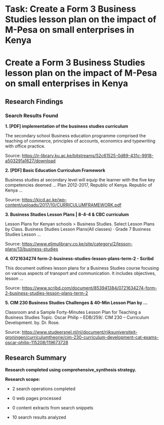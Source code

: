 # Task: Create a Form 3 Business Studies lesson plan on the impact of M-Pesa on small enterprises in Kenya

# Create a Form 3 Business Studies lesson plan on the impact of M-Pesa on small enterprises in Kenya

## Research Findings

### Search Results Found

**1. [PDF] implementation of the business studies curriculum**

The secondary school Business education programme comprised the teaching of commerce, principles of accounts, economics and typewriting with office practice.

Source: https://ir-library.ku.ac.ke/bitstreams/52c61525-0d89-431c-9918-a503291a1627/download



**2. [PDF] Basic Education Curriculum Framework**

Business studies at secondary level will equip the learner with the five key competencies deemed ... Plan 2012-2017, Republic of Kenya. Republic of Kenya ...

Source: https://kicd.ac.ke/wp-content/uploads/2017/10/CURRICULUMFRAMEWORK.pdf



**3. Business Studies Lesson Plans | 8-4-4 & CBC curriculum**

Lesson Plans for Kenyan schools > Business Studies. Select Lesson Plans by Class. Business Studies Lesson Plans(All classes) · Grade 7 Business Studies Lesson ...

Source: https://www.elimulibrary.co.ke/site/category/2/lesson-plans/13/business-studies



**4. 0721634274 form-2-business-studies-lesson-plans-term-2 - Scribd**

This document outlines lesson plans for a Business Studies course focusing on various aspects of transport and communication. It includes objectives, lesson ...

Source: https://www.scribd.com/document/853941384/0721634274-form-2-business-studies-lesson-plans-term-2



**5. CIM 230 Business Studies Challenges & 40-Min Lesson Plan by ...**

Classroom and a Sample Forty-Minutes Lesson Plan for Teaching a Business Studies Topic. Oscar Philip – EDB/259/. CIM 230 – Curriculum Development. by. Dr. Rose.

Source: https://www.studeersnel.nl/nl/document/rijksuniversiteit-groningen/curriculumtheorie/cim-230-curriculum-development-cat-exams-oscar-philip-115208/119673728



## Research Summary

**Research completed using comprehensive_synthesis strategy.**


**Research scope:**

- 2 search operations completed

- 0 web pages processed

- 0 content extracts from search snippets

- 10 search results analyzed
